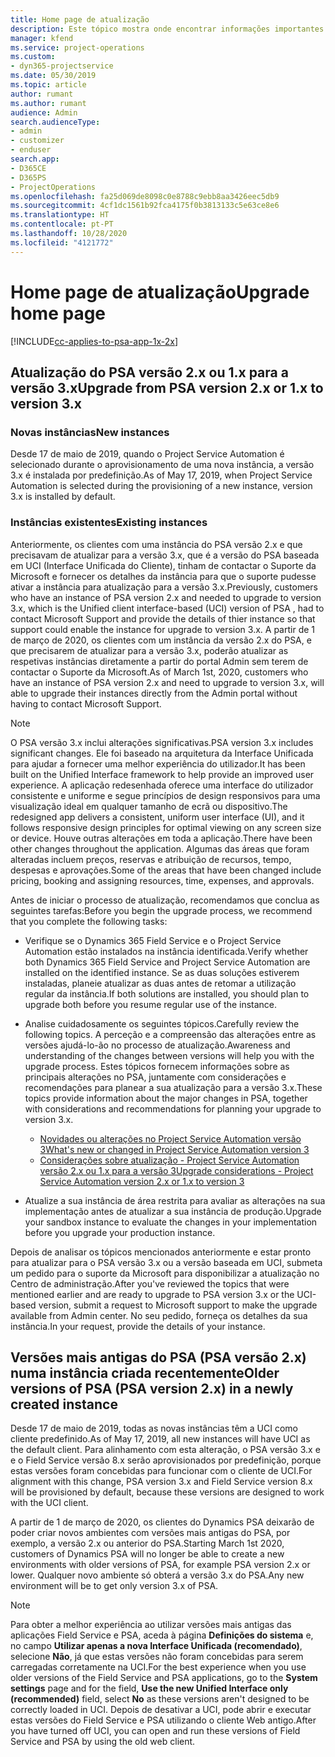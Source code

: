 ```yaml
---
title: Home page de atualização
description: Este tópico mostra onde encontrar informações importantes sobre os recursos novos e alterados no Dynamics 365 Project Service Automation e o processo de atualização para a versão mais recente.
manager: kfend
ms.service: project-operations
ms.custom:
- dyn365-projectservice
ms.date: 05/30/2019
ms.topic: article
author: rumant
ms.author: rumant
audience: Admin
search.audienceType:
- admin
- customizer
- enduser
search.app:
- D365CE
- D365PS
- ProjectOperations
ms.openlocfilehash: fa25d069de8098c0e8788c9ebb8aa3426eec5db9
ms.sourcegitcommit: 4cf1dc1561b92fca4175f0b3813133c5e63ce8e6
ms.translationtype: HT
ms.contentlocale: pt-PT
ms.lasthandoff: 10/28/2020
ms.locfileid: "4121772"
---
```

# <a name="upgrade-home-page"></a><span data-ttu-id="f22fd-103">Home page de atualização</span><span class="sxs-lookup"><span data-stu-id="f22fd-103">Upgrade home page</span></span>

[!INCLUDE[cc-applies-to-psa-app-1x-2x](../includes/cc-applies-to-psa-app-1x-2x.md)]

## <a name="upgrade-from-psa-version-2x-or-1x-to-version-3x"></a><span data-ttu-id="f22fd-104">Atualização do PSA versão 2.x ou 1.x para a versão 3.x</span><span class="sxs-lookup"><span data-stu-id="f22fd-104">Upgrade from PSA version 2.x or 1.x to version 3.x</span></span>

### <a name="new-instances"></a><span data-ttu-id="f22fd-105">Novas instâncias</span><span class="sxs-lookup"><span data-stu-id="f22fd-105">New instances</span></span>

<span data-ttu-id="f22fd-106">Desde 17 de maio de 2019, quando o Project Service Automation é selecionado durante o aprovisionamento de uma nova instância, a versão 3.x é instalada por predefinição.</span><span class="sxs-lookup"><span data-stu-id="f22fd-106">As of May 17, 2019, when Project Service Automation is selected during the provisioning of a new instance, version 3.x is installed by default.</span></span>

### <a name="existing-instances"></a><span data-ttu-id="f22fd-107">Instâncias existentes</span><span class="sxs-lookup"><span data-stu-id="f22fd-107">Existing instances</span></span>

<span data-ttu-id="f22fd-108">Anteriormente, os clientes com uma instância do PSA versão 2.x e que precisavam de atualizar para a versão 3.x, que é a versão do PSA baseada em UCI (Interface Unificada do Cliente), tinham de contactar o Suporte da Microsoft e fornecer os detalhes da instância para que o suporte pudesse ativar a instância para atualização para a versão 3.x.</span><span class="sxs-lookup"><span data-stu-id="f22fd-108">Previously, customers who have an instance of PSA version 2.x and needed to upgrade to version 3.x, which is the Unified client interface-based (UCI) version of PSA , had to contact Microsoft Support and provide the details of thier instance so that support could enable the instance for upgrade to version 3.x.</span></span> <span data-ttu-id="f22fd-109">A partir de 1 de março de 2020, os clientes com um instância da versão 2.x do PSA, e que precisarem de atualizar para a versão 3.x, poderão atualizar as respetivas instâncias diretamente a partir do portal Admin sem terem de contactar o Suporte da Microsoft.</span><span class="sxs-lookup"><span data-stu-id="f22fd-109">As of March 1st, 2020, customers who have an instance of PSA version 2.x and need to upgrade to version 3.x, will able to upgrade their instances directly from the Admin portal without having to contact Microsoft Support.</span></span>  

> [!NOTE]
> <span data-ttu-id="f22fd-110">O PSA versão 3.x inclui alterações significativas.</span><span class="sxs-lookup"><span data-stu-id="f22fd-110">PSA version 3.x includes significant changes.</span></span> <span data-ttu-id="f22fd-111">Ele foi baseado na arquitetura da Interface Unificada para ajudar a fornecer uma melhor experiência do utilizador.</span><span class="sxs-lookup"><span data-stu-id="f22fd-111">It has been built on the Unified Interface framework to help provide an improved user experience.</span></span> <span data-ttu-id="f22fd-112">A aplicação redesenhada oferece uma interface do utilizador consistente e uniforme e segue princípios de design responsivos para uma visualização ideal em qualquer tamanho de ecrã ou dispositivo.</span><span class="sxs-lookup"><span data-stu-id="f22fd-112">The redesigned app delivers a consistent, uniform user interface (UI), and it follows responsive design principles for optimal viewing on any screen size or device.</span></span> <span data-ttu-id="f22fd-113">Houve outras alterações em toda a aplicação.</span><span class="sxs-lookup"><span data-stu-id="f22fd-113">There have been other changes throughout the application.</span></span> <span data-ttu-id="f22fd-114">Algumas das áreas que foram alteradas incluem preços, reservas e atribuição de recursos, tempo, despesas e aprovações.</span><span class="sxs-lookup"><span data-stu-id="f22fd-114">Some of the areas that have been changed include pricing, booking and assigning resources, time, expenses, and approvals.</span></span>

<span data-ttu-id="f22fd-115">Antes de iniciar o processo de atualização, recomendamos que conclua as seguintes tarefas:</span><span class="sxs-lookup"><span data-stu-id="f22fd-115">Before you begin the upgrade process, we recommend that you complete the following tasks:</span></span>

- <span data-ttu-id="f22fd-116">Verifique se o Dynamics 365 Field Service e o Project Service Automation estão instalados na instância identificada.</span><span class="sxs-lookup"><span data-stu-id="f22fd-116">Verify whether both Dynamics 365 Field Service and Project Service Automation are installed on the identified instance.</span></span> <span data-ttu-id="f22fd-117">Se as duas soluções estiverem instaladas, planeie atualizar as duas antes de retomar a utilização regular da instância.</span><span class="sxs-lookup"><span data-stu-id="f22fd-117">If both solutions are installed, you should plan to upgrade both before you resume regular use of the instance.</span></span>
- <span data-ttu-id="f22fd-118">Analise cuidadosamente os seguintes tópicos.</span><span class="sxs-lookup"><span data-stu-id="f22fd-118">Carefully review the following topics.</span></span> <span data-ttu-id="f22fd-119">A perceção e a compreensão das alterações entre as versões ajudá-lo-ão no processo de atualização.</span><span class="sxs-lookup"><span data-stu-id="f22fd-119">Awareness and understanding of the changes between versions will help you with the upgrade process.</span></span> <span data-ttu-id="f22fd-120">Estes tópicos fornecem informações sobre as principais alterações no PSA, juntamente com considerações e recomendações para planear a sua atualização para a versão 3.x.</span><span class="sxs-lookup"><span data-stu-id="f22fd-120">These topics provide information about the major changes in PSA, together with considerations and recommendations for planning your upgrade to version 3.x.</span></span>

    - [<span data-ttu-id="f22fd-121">Novidades ou alterações no Project Service Automation versão 3</span><span class="sxs-lookup"><span data-stu-id="f22fd-121">What's new or changed in Project Service Automation version 3</span></span>](whats-new-changed-v3.md)
    - [<span data-ttu-id="f22fd-122">Considerações sobre atualização - Project Service Automation versão 2.x ou 1.x para a versão 3</span><span class="sxs-lookup"><span data-stu-id="f22fd-122">Upgrade considerations - Project Service Automation version 2.x or 1.x to version 3</span></span>](upgrade-v3.md)

- <span data-ttu-id="f22fd-123">Atualize a sua instância de área restrita para avaliar as alterações na sua implementação antes de atualizar a sua instância de produção.</span><span class="sxs-lookup"><span data-stu-id="f22fd-123">Upgrade your sandbox instance to evaluate the changes in your implementation before you upgrade your production instance.</span></span>

<span data-ttu-id="f22fd-124">Depois de analisar os tópicos mencionados anteriormente e estar pronto para atualizar para o PSA versão 3.x ou a versão baseada em UCI, submeta um pedido para o suporte da Microsoft para disponibilizar a atualização no Centro de administração.</span><span class="sxs-lookup"><span data-stu-id="f22fd-124">After you've reviewed the topics that were mentioned earlier and are ready to upgrade to PSA version 3.x or the UCI-based version, submit a request to Microsoft support to make the upgrade available from Admin center.</span></span> <span data-ttu-id="f22fd-125">No seu pedido, forneça os detalhes da sua instância.</span><span class="sxs-lookup"><span data-stu-id="f22fd-125">In your request, provide the details of your instance.</span></span>

## <a name="older-versions-of-psa-psa-version-2x-in-a-newly-created-instance"></a><span data-ttu-id="f22fd-126">Versões mais antigas do PSA (PSA versão 2.x) numa instância criada recentemente</span><span class="sxs-lookup"><span data-stu-id="f22fd-126">Older versions of PSA (PSA version 2.x) in a newly created instance</span></span>

<span data-ttu-id="f22fd-127">Desde 17 de maio de 2019, todas as novas instâncias têm a UCI como cliente predefinido.</span><span class="sxs-lookup"><span data-stu-id="f22fd-127">As of May 17, 2019, all new instances will have UCI as the default client.</span></span> <span data-ttu-id="f22fd-128">Para alinhamento com esta alteração, o PSA versão 3.x e e o Field Service versão 8.x serão aprovisionados por predefinição, porque estas versões foram concebidas para funcionar com o cliente de UCI.</span><span class="sxs-lookup"><span data-stu-id="f22fd-128">For alignment with this change, PSA version 3.x and Field Service version 8.x will be provisioned by default, because these versions are designed to work with the UCI client.</span></span>

<span data-ttu-id="f22fd-129">A partir de 1 de março de 2020, os clientes do Dynamics PSA deixarão de poder criar novos ambientes com versões mais antigas do PSA, por exemplo, a versão 2.x ou anterior do PSA.</span><span class="sxs-lookup"><span data-stu-id="f22fd-129">Starting March 1st 2020, customers of Dynamics PSA will no longer be able to create a new environments with older versions of PSA, for example PSA version 2.x or lower.</span></span> <span data-ttu-id="f22fd-130">Qualquer novo ambiente só obterá a versão 3.x do PSA.</span><span class="sxs-lookup"><span data-stu-id="f22fd-130">Any new environment will be to get only version 3.x of PSA.</span></span>

> [!NOTE]
> <span data-ttu-id="f22fd-131">Para obter a melhor experiência ao utilizar versões mais antigas das aplicações Field Service e PSA, aceda à página **Definições do sistema** e, no campo **Utilizar apenas a nova Interface Unificada (recomendado)**, selecione **Não**, já que estas versões não foram concebidas para serem carregadas corretamente na UCI.</span><span class="sxs-lookup"><span data-stu-id="f22fd-131">For the best experience when you use older versions of the Field Service and PSA applications, go to the **System settings** page and for the field, **Use the new Unified Interface only (recommended)** field, select **No** as these versions aren't designed to be correctly loaded in UCI.</span></span> <span data-ttu-id="f22fd-132">Depois de desativar a UCI, pode abrir e executar estas versões do Field Service e PSA utilizando o cliente Web antigo.</span><span class="sxs-lookup"><span data-stu-id="f22fd-132">After you have turned off UCI, you can open and run these versions of Field Service and PSA by using the old web client.</span></span> 
